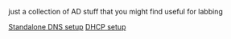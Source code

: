 just a collection of AD stuff that you might find useful for labbing

[Standalone DNS setup](https://github.com/VietTheBarbarian/AD/blob/main/Quick%20Notes.one%20(On%201-4-2024)/000_DNS%20standalone%20lab.md 'Standalone DNS setup')
[DHCP setup](https://github.com/VietTheBarbarian/AD/blob/main/Quick%20Notes.one%20(On%201-4-2024)/001_DHCP%20lab.md 'DHCP setup')
